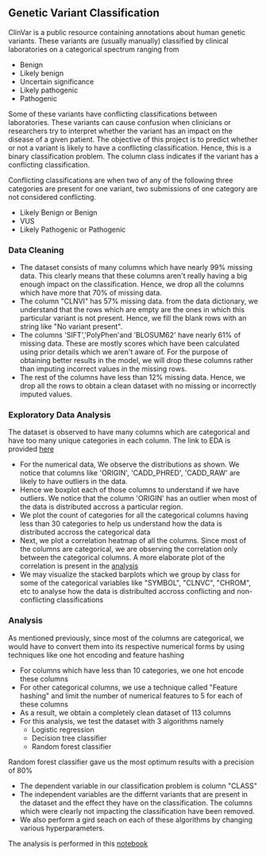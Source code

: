 ## Genetic Variant Classification

ClinVar is a public resource containing annotations about human genetic variants. 
These variants are (usually manually) classified by clinical laboratories on a categorical spectrum ranging from 
* Benign
* Likely benign 
* Uncertain significance 
* Likely pathogenic 
* Pathogenic

Some of these variants have conflicting classifications between laboratories. These variants can cause confusion when clinicians or researchers try to interpret whether the variant has an impact on the disease of a given patient.
The objective of this project is to predict whether or not a variant is likely to have a conflicting classification. Hence, this is a binary classification problem. The column class indicates if the variant has a conflicting classification. 

Conflicting classifications are when two of any of the following three categories are present for one variant, two submissions of one category are not considered conflicting.

* Likely Benign or Benign
* VUS
* Likely Pathogenic or Pathogenic

### Data Cleaning
* The dataset consists of many columns which have nearly 99% missing data. This clearly means that these columns aren't really having a big enough impact on the classification. Hence, we drop all the columns which have more that 70% of missing data.
* The column "CLNVI" has 57% missing data. from the data dictionary, we understand that the rows which are empty are the ones in which this particular variant is not present. Hence, we fill the blank rows with an string like "No variant present".
* The columns 'SIFT','PolyPhen'and 'BLOSUM62' have nearly 61% of missing data. These are mostly scores which have been calculated using prior details which we aren't aware of. For the purpose of obtaining better results in the model, we will drop these columns rather than imputing incorrect values in the missing rows.
* The rest of the columns have less than 12% missing data. Hence, we drop all the rows to obtain a clean dataset with no missing or incorrectly imputed values.

### Exploratory Data Analysis
The dataset is observed to have many columns which are categorical and have too many unique categories in each column. 
The link to EDA is provided [here](https://github.com/raksha592/Big-Data-Intelligence-and-Analytics-/blob/master/Assignment%201/Assignment%201-Part%20A-EDA.ipynb)
* For the numerical data, We observe the distributions as shown. We notice that columns like 'ORIGIN', 'CADD_PHRED', 'CADD_RAW' are likely to have outliers in the data.
* Hence we boxplot each of those columns to understand if we have outliers. We notice that the column 'ORIGIN' has an outlier when most of the data is distributed accross a particular region.
* We plot the count of categories for all the categorical columns having less than 30 categories to help us understand how the data is distributed accross the categorical data
* Next, we plot a correlation heatmap of all the columns. Since most of the columns are categorical, we are observing the correlation only between the categorical columns. A more elaborate plot of the correlation is present in the [analysis](https://github.com/raksha592/Big-Data-Intelligence-and-Analytics-/blob/master/Assignment%201/Assignment%201-Part%20B-Analysis.ipynb)
* We may visualize the stacked barplots which we group by class for some of the categorical variables like "SYMBOL", "CLNVC", "CHROM", etc to analyse how the data is distribulted accross conflicting and non-conflicting classifications

### Analysis
As mentioned previously, since most of the columns are categorical, we would have to convert them into its respective numerical forms by using techniques like one hot encoding and feature hashing
* For columns which have less than 10 categories, we one hot encode these columns
* For other categorical columns, we use a technique called "Feature hashing" and limit the number of numerical features to 5 for each of these columns
* As a result, we obtain a completely clean dataset of 113 columns
* For this analysis, we test the dataset with 3 algorithms namely 
  - Logistic regression
  - Decision tree classifier
  - Random forest classifier

Random forest classifier gave us the most optimum results with a precision of 80%

* The dependent variable in our classification problem is column "CLASS"
* The independent variables are the differnt variants that are present in the dataset and the effect they have on the classification. The columns which were clearly not impacting the classification have been removed.
* We also perform a gird seach on each of these algorithms by changing various hyperparameters. 

The analysis is performed in this [notebook](https://github.com/raksha592/Big-Data-Intelligence-and-Analytics-/blob/master/Assignment%201/Assignment%201-Part%20B-Analysis.ipynb)

